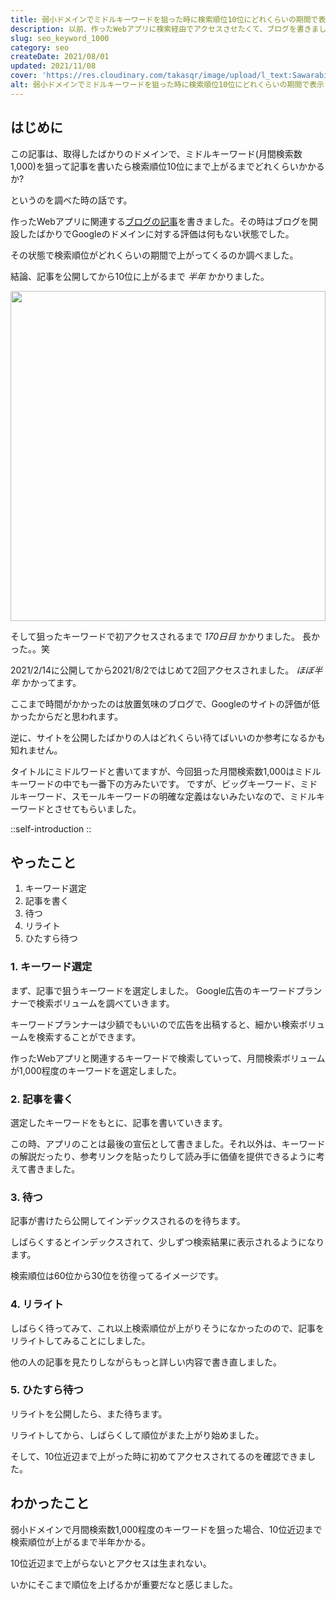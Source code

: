 ```yaml
---
title: 弱小ドメインでミドルキーワードを狙った時に検索順位10位にどれくらいの期間で表示されるのか?
description: 以前、作ったWebアプリに検索経由でアクセスさせたくて、ブログを書きました。最近、やっと狙ったキーワードでアクセスが生まれたので記事にします。結論、公開してから170日目で初アクセスでした。長かった。。笑
slug: seo_keyword_1000
category: seo
createDate: 2021/08/01
updated: 2021/11/08
cover: 'https://res.cloudinary.com/takasqr/image/upload/l_text:Sawarabi%20Gothic_60_bold:弱小ドメインでミドルキーワードを狙った時に検索順位10位にどれくらいの期間で表示されるのか,co_rgb:fff,w_620,c_fit/v1712091289/ogp_image_zorhlz.png'
alt: 弱小ドメインでミドルキーワードを狙った時に検索順位10位にどれくらいの期間で表示されるのか?
---
```

## はじめに



この記事は、取得したばかりのドメインで、ミドルキーワード(月間検索数1,000)を狙って記事を書いたら検索順位10位にまで上がるまでどれくらいかかるか?

というのを調べた時の話です。

作ったWebアプリに関連する[ブログの記事](https://blog.takasqr.dev/p/if_them_plans/)を書きました。その時はブログを開設したばかりでGoogleのドメインに対する評価は何もない状態でした。

その状態で検索順位がどれくらいの期間で上がってくるのか調べました。

結論、記事を公開してから10位に上がるまで _半年_ かかりました。

<img style="width: 100%; height: 55vw; object-fit: cover;" src="https://firebasestorage.googleapis.com/v0/b/litely-f6e0d.appspot.com/o/post%2Ftech%2Fseo%2FD4525030-C637-4B5E-B82D-3550DA0ED261.jpeg?alt=media"></img>

そして狙ったキーワードで初アクセスされるまで _170日目_ かかりました。
長かった。。笑

2021/2/14に公開してから2021/8/2ではじめて2回アクセスされました。 _ほぼ半年_ かかってます。

ここまで時間がかかったのは放置気味のブログで、Googleのサイトの評価が低かったからだと思われます。

逆に、サイトを公開したばかりの人はどれくらい待てばいいのか参考になるかも知れません。

タイトルにミドルワードと書いてますが、今回狙った月間検索数1,000はミドルキーワードの中でも一番下の方みたいです。
ですが、ビッグキーワード、ミドルキーワード、スモールキーワードの明確な定義はないみたいなので、ミドルキーワードとさせてもらいました。

::self-introduction
::

## やったこと

1. キーワード選定
1. 記事を書く
1. 待つ
1. リライト
1. ひたすら待つ

### 1. キーワード選定
まず、記事で狙うキーワードを選定しました。
Google広告のキーワードプランナーで検索ボリュームを調べていきます。

キーワードプランナーは少額でもいいので広告を出稿すると、細かい検索ボリュームを検索することができます。

作ったWebアプリと関連するキーワードで検索していって、月間検索ボリュームが1,000程度のキーワードを選定しました。

### 2. 記事を書く
選定したキーワードをもとに、記事を書いていきます。

この時、アプリのことは最後の宣伝として書きました。それ以外は、キーワードの解説だったり、参考リンクを貼ったりして読み手に価値を提供できるように考えて書きました。

### 3. 待つ
記事が書けたら公開してインデックスされるのを待ちます。

しばらくするとインデックスされて、少しずつ検索結果に表示されるようになります。

検索順位は60位から30位を彷徨ってるイメージです。

### 4. リライト
しばらく待ってみて、これ以上検索順位が上がりそうになかったのので、記事をリライトしてみることにしました。

他の人の記事を見たりしながらもっと詳しい内容で書き直しました。

### 5. ひたすら待つ
リライトを公開したら、また待ちます。

リライトしてから、しばらくして順位がまた上がり始めました。

そして、10位近辺まで上がった時に初めてアクセスされてるのを確認できました。

## わかったこと
弱小ドメインで月間検索数1,000程度のキーワードを狙った場合、10位近辺まで検索順位が上がるまで半年かかる。

10位近辺まで上がらないとアクセスは生まれない。

いかにそこまで順位を上げるかが重要だなと感じました。

